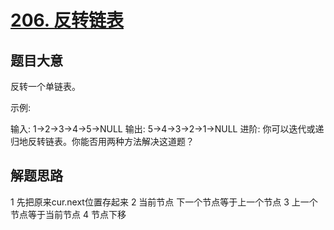 # [206. 反转链表](https://leetcode-cn.com/problems/reverse-linked-list/)


## 题目大意
反转一个单链表。

示例:

输入: 1->2->3->4->5->NULL
输出: 5->4->3->2->1->NULL
进阶:
你可以迭代或递归地反转链表。你能否用两种方法解决这道题？

## 解题思路
1 先把原来cur.next位置存起来
2 当前节点 下一个节点等于上一个节点
3 上一个节点等于当前节点
4 节点下移
